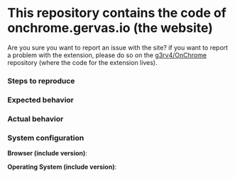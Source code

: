# This repository contains the code of onchrome.gervas.io (the website)

Are you sure you want to report an issue with the site? if you want to report a problem with the extension, please do so on the [g3rv4/OnChrome](https://github.com/g3rv4/OnChrome) repository (where the code for the extension lives).

### Steps to reproduce
<!-- Provide clear steps to reproduce the issue you are reporting -->

### Expected behavior
<!-- Tell us what should happen -->

### Actual behavior
<!-- Tell us what happens instead -->

### System configuration
**Browser (include version)**:

**Operating System (include version)**: